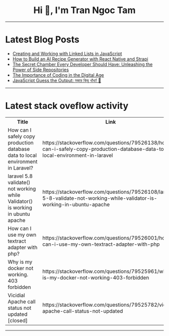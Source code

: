 <h1 align="center">Hi 👋, I'm Tran Ngoc Tam</h1>

---

# Latest Blog Posts 
<!-- BLOG-POST-LIST:START -->
- [Creating and Working with Linked Lists in JavaScript](https://dev.to/rakeshreddy512/creating-and-working-with-linked-lists-in-javascript-1np6)
- [How to Build an AI Recipe Generator with React Native and Strapi](https://dev.to/strapi/how-to-build-an-ai-recipe-generator-with-react-native-and-strapi-1k67)
- [The Secret Chamber Every Developer Should Have: Unleashing the Power of Side Repositories](https://dev.to/francescobianco/the-secret-chamber-every-developer-should-have-unleashing-the-power-of-side-repositories-1j3)
- [The Importance of Coding in the Digital Age](https://dev.to/hacker_mughal_80761b30ef2/the-importance-of-coding-in-the-digital-age-2fll)
- [JavaScript Guess the Output: মজার কিছু ধাঁধা! 🚀](https://dev.to/joydippaul/javascript-guess-the-output-mjaar-kichu-dhaandhaa-41ma)
<!-- BLOG-POST-LIST:END -->

---

# Latest stack oveflow activity
<table>
  <tr><th>Title</th><th>Link</th></tr>
  <!-- STACKOVERFLOW:START --><tr><td>How can I safely copy production database data to local environment in Laravel?</td><td>https://stackoverflow.com/questions/79526138/how-can-i-safely-copy-production-database-data-to-local-environment-in-laravel</td></tr><tr><td>laravel 5.8 validate&lpar;&rpar; not working while Validator&lpar;&rpar; is working in ubuntu apache</td><td>https://stackoverflow.com/questions/79526108/laravel-5-8-validate-not-working-while-validator-is-working-in-ubuntu-apache</td></tr><tr><td>How can I use my own textract adapter with php?</td><td>https://stackoverflow.com/questions/79526001/how-can-i-use-my-own-textract-adapter-with-php</td></tr><tr><td>Why is my docker not working. 403 forbidden</td><td>https://stackoverflow.com/questions/79525961/why-is-my-docker-not-working-403-forbidden</td></tr><tr><td>Vicidial Apache call status not updated [closed]</td><td>https://stackoverflow.com/questions/79525782/vicidial-apache-call-status-not-updated</td></tr><!-- STACKOVERFLOW:END -->
</table>

---


